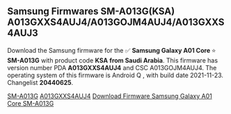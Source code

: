 <h2>Samsung Firmwares SM-A013G(KSA) A013GXXS4AUJ4/A013GOJM4AUJ4/A013GXXS4AUJ3</h2>
Download the Samsung firmware for the ✅ <strong>Samsung Galaxy A01 Core </strong> ⭐ <strong>SM-A013G</strong> with product code <strong>KSA</strong> <strong> from Saudi Arabia</strong>. This firmware has version number PDA <strong>A013GXXS4AUJ4</strong> and CSC A013GOJM4AUJ4. The operating system of this firmware is Android Q , with build date 2021-11-23. Changelist <strong>20440625</strong>.


[SM-A013G](https://samfirm.shop/samsung/model/SM-A013G)
[A013GXXS4AUJ4](https://samfirm.shop/samsung/pda/A013GXXS4AUJ4)
[Download Firmware Samsung Galaxy A01 Core SM-A013G](https://samfirm.shop/samsung/firmware/476783)
